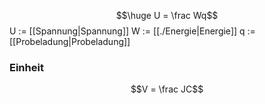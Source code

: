 $$\huge U = \frac Wq$$
U := [[Spannung|Spannung]]
W := [[./Energie|Energie]]
q := [[Probeladung|Probeladung]]
### Einheit
$$V = \frac JC$$